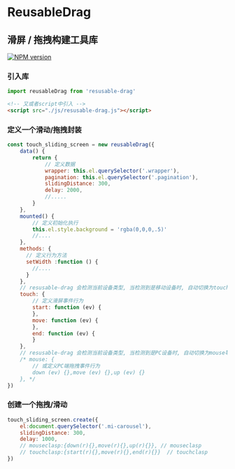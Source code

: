 # ReusableDrag
## 滑屏 / 拖拽构建工具库
[![NPM version](https://img.shields.io/npm/v/reusable-drag.svg)](https://www.npmjs.com/package/reusable-drag)
### 引入库
~~~js
import reusableDrag from 'resusable-drag'
~~~
~~~html
<!-- 又或者script中引入 -->
<script src="./js/resusable-drag.js"></script>
~~~
### 定义一个滑动/拖拽封装
~~~js
const touch_sliding_screen = new reusableDrag({
    data() {
        return {
            // 定义数据
            wrapper: this.el.querySelector('.wrapper'),
            pagination: this.el.querySelector('.pagination'),
            slidingDistance: 300,
            delay: 2000,
            //.....
        }
    },
    mounted() {
        // 定义初始化执行
        this.el.style.background = 'rgba(0,0,0,.5)'
        //....
    },
    methods: {
      // 定义行为方法
      setWidth :function () {
        //....
      }
    },
    // resusable-drag 会检测当前设备类型, 当检测到是移动设备时, 自动切换为touch等事件
    touch: {
        // 定义滑屏事件行为
        start: function (ev) {
        },
        move: function (ev) {
        },
        end: function (ev) {
        }
    },
    // resusable-drag 会检测当前设备类型, 当检测到是PC设备时, 自动切换为mouse等事件
    /* mouse: {
        // 或定义PC端拖拽事件行为
        down (ev) {},move (ev) {},up (ev) {}
    }, */
})
~~~
### 创建一个拖拽/滑动
~~~js
touch_sliding_screen.create({
    el:document.querySelector('.mi-carousel'),
    slidingDistance: 300,
    delay: 1000,
    // mouseclasp:{down(r){},move(r){},up(r){}}, // mouseclasp
    // touchclasp:{start(r){},move(r){},end(r){}}  // touchclasp
})
~~~

